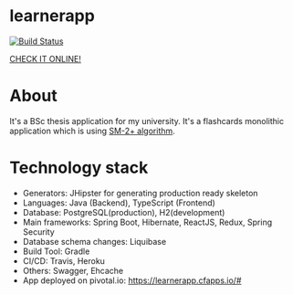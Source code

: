# learnerapp 
[![Build Status](https://travis-ci.com/phpl/Learner.svg?token=wCoBCsH2BVVpVX8L7qqe&branch=master)](https://travis-ci.com/phpl/Learner)

[CHECK IT ONLINE!](https://learnerapp.cfapps.io/#)
# About
It's a BSc thesis application for my university. It's a flashcards monolithic application which is using [SM-2+ algorithm](http://www.blueraja.com/blog/477/a-better-spaced-repetition-learning-algorithm-sm2i).
# Technology stack
* Generators: JHipster for generating production ready skeleton
* Languages: Java (Backend), TypeScript (Frontend)
* Database: PostgreSQL(production), H2(development)
* Main frameworks: Spring Boot, Hibernate, ReactJS, Redux, Spring Security
* Database schema changes: Liquibase
* Build Tool: Gradle
* CI/CD: Travis, Heroku
* Others: Swagger, Ehcache
* App deployed on pivotal.io: https://learnerapp.cfapps.io/#
